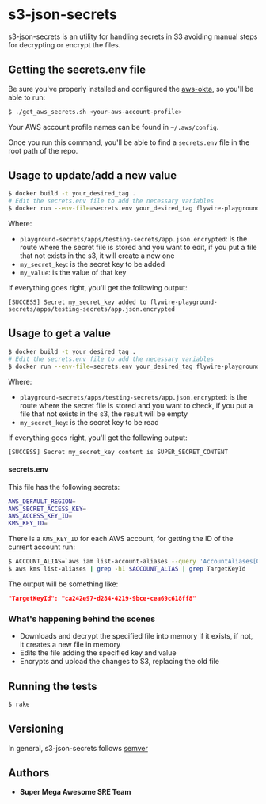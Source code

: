 # s3-json-secrets

s3-json-secrets is an utility for handling secrets in S3 avoiding manual steps for decrypting or encrypt the files.


## Getting the secrets.env file

Be sure you've properly installed and configured the [aws-okta](https://confluence.flywire.tech/display/SRE/AWS+programmatic+credentials+via+Okta), so you'll be able to run:

```bash
$ ./get_aws_secrets.sh <your-aws-account-profile>
```

Your AWS account profile names can be found in `~/.aws/config`.

Once you run this command, you'll be able to find a `secrets.env` file in the root path of the repo. 

## Usage to update/add a new value

```bash
$ docker build -t your_desired_tag .
# Edit the secrets.env file to add the necessary variables
$ docker run --env-file=secrets.env your_desired_tag flywire-playground-secrets/apps/testing-secrets/app.json.encrypted my_secret_key my_value
```

Where:

* `playground-secrets/apps/testing-secrets/app.json.encrypted`: is the route where the secret file is stored and you want to edit, if you put a file that not exists in the s3, it will create a new one
* `my_secret_key`: is the secret key to be added
* `my_value`: is the value of that key

If everything goes right, you'll get the following output:

```text
[SUCCESS] Secret my_secret_key added to flywire-playground-secrets/apps/testing-secrets/app.json.encrypted
```


## Usage to get a value

```bash
$ docker build -t your_desired_tag .
# Edit the secrets.env file to add the necessary variables
$ docker run --env-file=secrets.env your_desired_tag flywire-playground-secrets/apps/testing-secrets/app.json.encrypted my_secret_key
```

Where:

* `playground-secrets/apps/testing-secrets/app.json.encrypted`: is the route where the secret file is stored and you want to check, if you put a file that not exists in the s3, the result will be empty
* `my_secret_key`: is the secret key to be read


If everything goes right, you'll get the following output:

```text
[SUCCESS] Secret my_secret_key content is SUPER_SECRET_CONTENT
```


#### secrets.env

This file has the following secrets:

```bash
AWS_DEFAULT_REGION=
AWS_SECRET_ACCESS_KEY=
AWS_ACCESS_KEY_ID=
KMS_KEY_ID=
```

There is a `KMS_KEY_ID` for each AWS account, for getting the ID of the current account run:

```bash
$ ACCOUNT_ALIAS=`aws iam list-account-aliases --query 'AccountAliases[0]' --output text`
$ aws kms list-aliases | grep -h1 $ACCOUNT_ALIAS | grep TargetKeyId
```

The output will be something like:
```json
"TargetKeyId": "ca242e97-d284-4219-9bce-cea69c618ff8"
```

### What's happening behind the scenes

* Downloads and decrypt the specified file into memory if it exists, if not, it creates a new file in memory
* Edits the file adding the specified key and value
* Encrypts and upload the changes to S3, replacing the old file

## Running the tests

```bash
$ rake
```

## Versioning

In general, s3-json-secrets follows [semver](https://semver.org/)

## Authors

* **Super Mega Awesome SRE Team**
